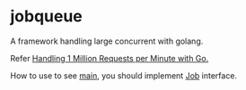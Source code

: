 # jobqueue
A framework handling large concurrent with golang.

Refer [Handling 1 Million Requests per Minute with Go.](http://marcio.io/2015/07/handling-1-million-requests-per-minute-with-golang/)

How to use to see [main](main/main.go), you should implement [Job](jobqueue.go) interface.
